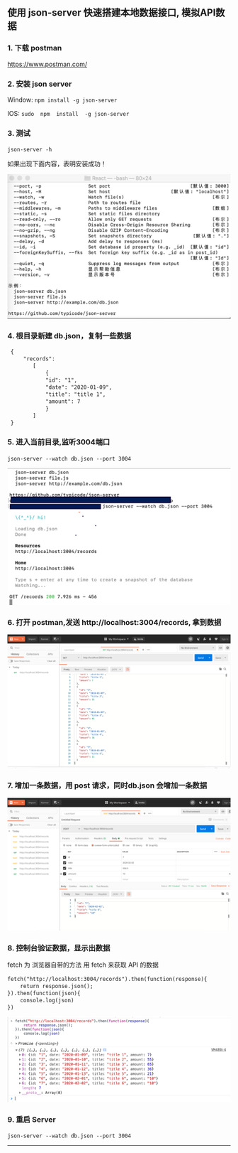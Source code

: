 ## 使用 json-server 快速搭建本地数据接口, 模拟API数据

### 1. 下载 postman
https://www.postman.com/

### 2. 安装 json server

Window: `npm install -g json-server`

IOS: `sudo  npm  install  -g json-server`

### 3. 测试 

`json-server -h `

如果出现下面内容，表明安装成功！

![Image text](./public/json_server.png)


### 4. 根目录新建 db.json，复制一些数据

```
 {
     "records": 
        [
            {
            "id": "1",
            "date": "2020-01-09",
            "title": "title 1",
            "amount": 7
            }
        ]
 }
```

### 5. 进入当前目录,监听3004端口

`json-server --watch db.json --port 3004`

![Image text](./public/listen.png)


### 6. 打开 postman,发送 http://localhost:3004/records, 拿到数据

![Image text](./public/postman.png)


### 7. 增加一条数据，用 post 请求，同时db.json 会增加一条数据

![Image text](./public/add_record.png)

### 8. 控制台验证数据，显示出数据

fetch 为 浏览器自带的方法
用 fetch 来获取 API 的数据
``` 
fetch("http://localhost:3004/records").then(function(response){
    return response.json();
}).then(function(json){
    console.log(json)
})
```

![Image text](./public/records.png)


### 9. 重启 Server

`json-server --watch db.json --port 3004`



---------------------------------

